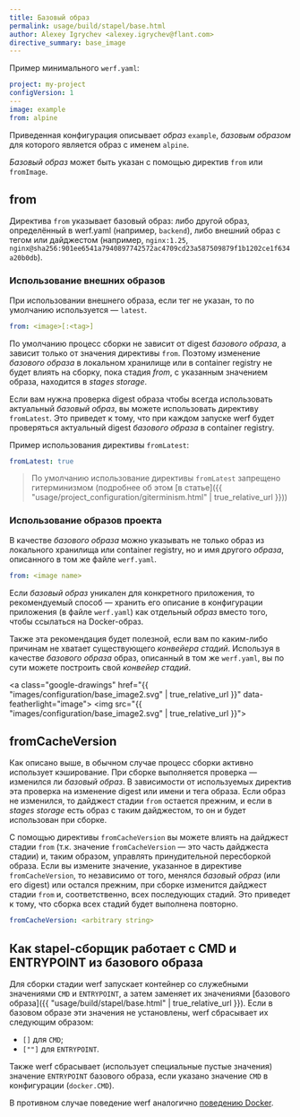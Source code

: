 ```yaml
---
title: Базовый образ
permalink: usage/build/stapel/base.html
author: Alexey Igrychev <alexey.igrychev@flant.com>
directive_summary: base_image
---
```


Пример минимального `werf.yaml`:
```yaml
project: my-project
configVersion: 1
---
image: example
from: alpine
```

Приведенная конфигурация описывает _образ_ `example`, _базовым образом_ для которого является образ с именем `alpine`.

_Базовый образ_ может быть указан с помощью директив `from` или `fromImage`.

## from

Директива `from` указывает базовый образ: либо другой образ, определённый в werf.yaml (например, `backend`), либо внешний образ с тегом или дайджестом (например, `nginx:1.25`, `nginx@sha256:901ee6541a7940897742572ac4709cd23a587509879f1b1202ce1f634a20b0db`).

### Использование внешних образов

При использовании внешнего образа, если тег не указан, то по умолчанию используется — `latest`.

```yaml
from: <image>[:<tag>]
```

По умолчанию процесс сборки не зависит от digest _базового образа_, а зависит только от значения директивы `from`.
Поэтому изменение _базового образа_ в локальном хранилище или в container registry не будет влиять на сборку, пока стадия _from_, с указанным значением образа, находится в _stages storage_.

Если вам нужна проверка digest образа чтобы всегда использовать актуальный _базовый образ_, вы можете использовать директиву `fromLatest`.
Это приведет к тому, что при каждом запуске werf будет проверяться актуальный digest _базового образа_ в container registry.

Пример использования директивы `fromLatest`:

```yaml
fromLatest: true
```

> По умолчанию использование директивы `fromLatest` запрещено гитерминизмом (подробнее об этом [в статье]({{ "usage/project_configuration/giterminism.html" | true_relative_url }}))

### Использование образов проекта

В качестве _базового образа_ можно указывать не только образ из локального хранилища или container registry, но и имя другого _образа_, описанного в том же файле `werf.yaml`. 

```yaml
from: <image name>
```

Если _базовый образ_ уникален для конкретного приложения, то рекомендуемый способ — хранить его описание в конфигурации приложения (в файле `werf.yaml`) как отдельный _образ_ вместо того, чтобы ссылаться на Docker-образ.

Также эта рекомендация будет полезной, если вам по каким-либо причинам не хватает существующего _конвейера стадий_.
Используя в качестве _базового образа_ образ, описанный в том же `werf.yaml`, вы по сути можете построить свой _конвейер стадий_.

<a class="google-drawings" href="{{ "images/configuration/base_image2.svg" | true_relative_url }}" data-featherlight="image">
<img src="{{ "images/configuration/base_image2.svg" | true_relative_url }}">
</a>

## fromCacheVersion

Как описано выше, в обычном случае процесс сборки активно использует кэширование.
При сборке выполняется проверка — изменился ли _базовый образ_.
В зависимости от используемых директив эта проверка на изменение digest или имени и тега образа.
Если образ не изменился, то дайджест стадии `from` остается прежним, и если в _stages storage_ есть образ с таким дайджестом, то он и будет использован при сборке.

С помощью директивы `fromCacheVersion` вы можете влиять на дайджест стадии `from` (т.к. значение `fromCacheVersion` — это часть дайджеста стадии) и, таким образом, управлять принудительной пересборкой образа.
Если вы измените значение, указанное в директиве `fromCacheVersion`, то независимо от того, менялся _базовый образ_ (или его digest) или остался прежним, при сборке изменится дайджест стадии `from` и, соответственно, всех последующих стадий.
Это приведет к тому, что сборка всех стадий будет выполнена повторно.

```yaml
fromCacheVersion: <arbitrary string>
```

## Как stapel-сборщик работает с CMD и ENTRYPOINT из базового образа

Для сборки стадии werf запускает контейнер со служебными значениями `CMD` и `ENTRYPOINT`, а затем заменяет их значениями [базового образа]({{ "usage/build/stapel/base.html" | true_relative_url }}). Если в базовом образе эти значения не установлены, werf сбрасывает их следующим образом:
- `[]` для `CMD`;
- `[""]` для `ENTRYPOINT`.

Также werf сбрасывает (использует специальные пустые значения) значение `ENTRYPOINT` базового образа, если указано значение `CMD` в конфигурации (`docker.CMD`).

В противном случае поведение werf аналогично [поведению Docker](https://docs.docker.com/engine/reference/builder/#understand-how-cmd-and-entrypoint-interact).
